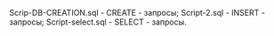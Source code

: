 Scrip-DB-CREATION.sql - CREATE - запросы;
Script-2.sql - INSERT - запросы;
Script-select.sql - SELECT - запросы.
